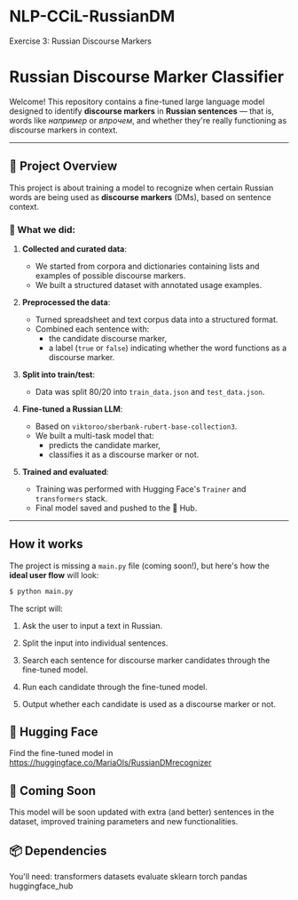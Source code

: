 # NLP-CCiL-RussianDM
Exercise 3: Russian Discourse Markers
# Russian Discourse Marker Classifier

Welcome! This repository contains a fine-tuned large language model designed to identify **discourse markers** in **Russian sentences** — that is, words like _например_ or _впрочем_, and whether they're really functioning as discourse markers in context.

---

## 🚀 Project Overview

This project is about training a model to recognize when certain Russian words are being used as **discourse markers** (DMs), based on sentence context.

### 🧾 What we did:

1. **Collected and curated data**:
   - We started from corpora and dictionaries containing lists and examples of possible discourse markers.
   - We built a structured dataset with annotated usage examples.

2. **Preprocessed the data**:
   - Turned spreadsheet and text corpus data into a structured format.
   - Combined each sentence with:
     - the candidate discourse marker,
     - a label (`true` or `false`) indicating whether the word functions as a discourse marker.

3. **Split into train/test**:
   - Data was split 80/20 into `train_data.json` and `test_data.json`.

4. **Fine-tuned a Russian LLM**:
   - Based on `viktoroo/sberbank-rubert-base-collection3`.
   - We built a multi-task model that:
     - predicts the candidate marker,
     - classifies it as a discourse marker or not.

5. **Trained and evaluated**:
   - Training was performed with Hugging Face's `Trainer` and `transformers` stack.
   - Final model saved and pushed to the 🤗 Hub.

---

## How it works

The project is missing a `main.py` file (coming soon!), but here's how the **ideal user flow** will look:

```bash
$ python main.py
```

The script will:

1. Ask the user to input a text in Russian.

2. Split the input into individual sentences.

3. Search each sentence for discourse marker candidates through the fine-tuned model.

4. Run each candidate through the fine-tuned model.

5. Output whether each candidate is used as a discourse marker or not.

## 🤗 Hugging Face
Find the fine-tuned model in https://huggingface.co/MariaOls/RussianDMrecognizer

## 📍 Coming Soon

This model will be soon updated with extra (and better) sentences in the dataset, improved training parameters and new functionalities.

## 📦 Dependencies
You'll need:
transformers
datasets
evaluate
sklearn
torch
pandas
huggingface_hub



